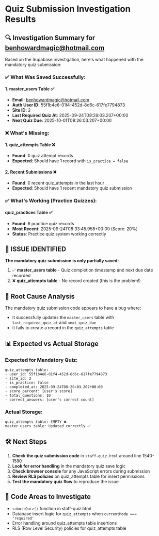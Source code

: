 # Quiz Submission Investigation Results

## 🔍 Investigation Summary for benhowardmagic@hotmail.com

Based on the Supabase investigation, here's what happened with the mandatory quiz submission:

### ✅ What Was Saved Successfully:

#### 1. **master_users Table** ✅
- **Email**: benhowardmagic@hotmail.com
- **Auth User ID**: 55f1b4e6-01f4-452d-8d6c-617fe7794873
- **Site ID**: 2
- **Last Required Quiz At**: 2025-09-24T08:26:03.207+00:00
- **Next Quiz Due**: 2025-10-01T08:26:03.207+00:00

### ❌ What's Missing:

#### 1. **quiz_attempts Table** ❌
- **Found**: 0 quiz attempt records
- **Expected**: Should have 1 record with `is_practice = false`

#### 2. **Recent Submissions** ❌
- **Found**: 0 recent quiz_attempts in the last hour
- **Expected**: Should have 1 recent mandatory quiz submission

### ✅ What's Working (Practice Quizzes):

#### **quiz_practices Table** ✅
- **Found**: 8 practice quiz records
- **Most Recent**: 2025-09-24T08:33:45.958+00:00 (Score: 20%)
- **Status**: Practice quiz system working correctly

## 🚨 **ISSUE IDENTIFIED**

**The mandatory quiz submission is only partially saved:**

1. ✅ **master_users table** - Quiz completion timestamp and next due date recorded
2. ❌ **quiz_attempts table** - No record created (this is the problem!)

## 🔧 **Root Cause Analysis**

The mandatory quiz submission code appears to have a bug where:
- It successfully updates the `master_users` table with `last_required_quiz_at` and `next_quiz_due`
- It fails to create a record in the `quiz_attempts` table

## 📊 **Expected vs Actual Storage**

### **Expected for Mandatory Quiz:**
```
quiz_attempts table:
- user_id: 55f1b4e6-01f4-452d-8d6c-617fe7794873
- site_id: 2  
- is_practice: false
- completed_at: 2025-09-24T08:26:03.207+00:00
- score_percent: [user's score]
- total_questions: 10
- correct_answers: [user's correct count]
```

### **Actual Storage:**
```
quiz_attempts table: EMPTY ❌
master_users table: Updated correctly ✅
```

## 🛠️ **Next Steps**

1. **Check the quiz submission code** in `staff-quiz.html` around line 1540-1580
2. **Look for error handling** in the mandatory quiz save logic  
3. **Check browser console** for any JavaScript errors during submission
4. **Review RLS policies** on quiz_attempts table for insert permissions
5. **Test the mandatory quiz flow** to reproduce the issue

## 📝 **Code Areas to Investigate**

- `submitQuiz()` function in staff-quiz.html
- Database insert logic for `quiz_attempts` when `currentMode === 'required'`
- Error handling around quiz_attempts table insertions
- RLS (Row Level Security) policies for quiz_attempts table